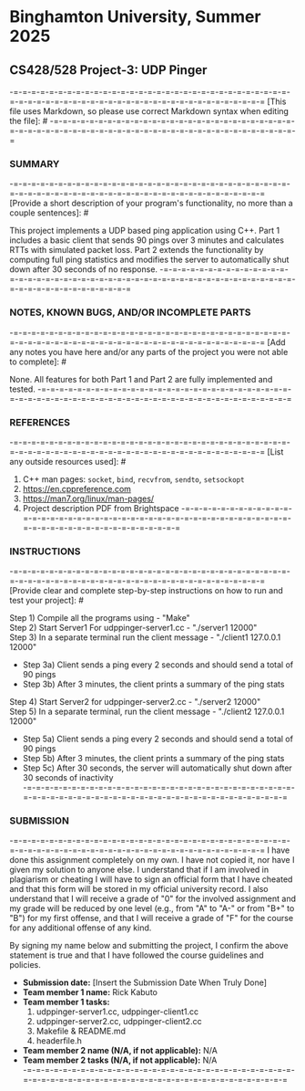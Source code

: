 # Binghamton University, Summer 2025

## CS428/528 Project-3: UDP Pinger
-=-=-=-=-=-=-=-=-=-=-=-=-=-=-=-=-=-=-=-=-=-=-=-=-=-=-=-=-=-=-=-=-=-=-=-=-=-=-=-=-=-=-=-=-=-=-=-=-=-=-=-=-=-=-=-=-=-=-=-=
[This file uses Markdown, so please use correct Markdown syntax when editing the file]: #
-=-=-=-=-=-=-=-=-=-=-=-=-=-=-=-=-=-=-=-=-=-=-=-=-=-=-=-=-=-=-=-=-=-=-=-=-=-=-=-=-=-=-=-=-=-=-=-=-=-=-=-=-=-=-=-=-=-=-=-=

### SUMMARY
-=-=-=-=-=-=-=-=-=-=-=-=-=-=-=-=-=-=-=-=-=-=-=-=-=-=-=-=-=-=-=-=-=-=-=-=-=-=-=-=-=-=-=-=-=-=-=-=-=-=-=-=-=-=-=-=-=-=-=-=
[Provide a short description of your program's functionality, no more than a couple sentences]: #

This project implements a UDP based ping application using C++. Part 1 includes a basic client that sends 90 pings over 3 minutes and calculates RTTs with simulated packet loss. Part 2 extends the functionality by computing full ping statistics and modifies the server to automatically shut down after 30 seconds of no response.
-=-=-=-=-=-=-=-=-=-=-=-=-=-=-=-=-=-=-=-=-=-=-=-=-=-=-=-=-=-=-=-=-=-=-=-=-=-=-=-=-=-=-=-=-=-=-=-=-=-=-=-=-=-=-=-=-=-=-=-=

### NOTES, KNOWN BUGS, AND/OR INCOMPLETE PARTS
-=-=-=-=-=-=-=-=-=-=-=-=-=-=-=-=-=-=-=-=-=-=-=-=-=-=-=-=-=-=-=-=-=-=-=-=-=-=-=-=-=-=-=-=-=-=-=-=-=-=-=-=-=-=-=-=-=-=-=-=
[Add any notes you have here and/or any parts of the project you were not able to complete]: #

None. All features for both Part 1 and Part 2 are fully implemented and tested.
-=-=-=-=-=-=-=-=-=-=-=-=-=-=-=-=-=-=-=-=-=-=-=-=-=-=-=-=-=-=-=-=-=-=-=-=-=-=-=-=-=-=-=-=-=-=-=-=-=-=-=-=-=-=-=-=-=-=-=-=

### REFERENCES
-=-=-=-=-=-=-=-=-=-=-=-=-=-=-=-=-=-=-=-=-=-=-=-=-=-=-=-=-=-=-=-=-=-=-=-=-=-=-=-=-=-=-=-=-=-=-=-=-=-=-=-=-=-=-=-=-=-=-=-=
[List any outside resources used]: #

1) C++ man pages: `socket`, `bind`, `recvfrom`, `sendto`, `setsockopt`  
2) https://en.cppreference.com  
3) https://man7.org/linux/man-pages/  
4) Project description PDF from Brightspace
-=-=-=-=-=-=-=-=-=-=-=-=-=-=-=-=-=-=-=-=-=-=-=-=-=-=-=-=-=-=-=-=-=-=-=-=-=-=-=-=-=-=-=-=-=-=-=-=-=-=-=-=-=-=-=-=-=-=-=-=

### INSTRUCTIONS
-=-=-=-=-=-=-=-=-=-=-=-=-=-=-=-=-=-=-=-=-=-=-=-=-=-=-=-=-=-=-=-=-=-=-=-=-=-=-=-=-=-=-=-=-=-=-=-=-=-=-=-=-=-=-=-=-=-=-=-=
[Provide clear and complete step-by-step instructions on how to run and test your project]: #

Step 1) Compile all the programs using - "Make"  
Step 2) Start Server1 For udppinger-server1.cc - "./server1 12000"  
Step 3) In a separate terminal run the client message - "./client1 127.0.0.1 12000"  
  - Step 3a) Client sends a ping every 2 seconds and should send a total of 90 pings  
  - Step 3b) After 3 minutes, the client prints a summary of the ping stats  

Step 4) Start Server2 for udppinger-server2.cc - "./server2 12000"  
Step 5) In a separate terminal, run the client message - "./client2 127.0.0.1 12000"  
  - Step 5a) Client sends a ping every 2 seconds and should send a total of 90 pings  
  - Step 5b) After 3 minutes, the client prints a summary of the ping stats  
  - Step 5c) After 30 seconds, the server will automatically shut down after 30 seconds of inactivity  
-=-=-=-=-=-=-=-=-=-=-=-=-=-=-=-=-=-=-=-=-=-=-=-=-=-=-=-=-=-=-=-=-=-=-=-=-=-=-=-=-=-=-=-=-=-=-=-=-=-=-=-=-=-=-=-=-=-=-=-=

### SUBMISSION
-=-=-=-=-=-=-=-=-=-=-=-=-=-=-=-=-=-=-=-=-=-=-=-=-=-=-=-=-=-=-=-=-=-=-=-=-=-=-=-=-=-=-=-=-=-=-=-=-=-=-=-=-=-=-=-=-=-=-=-=
I have done this assignment completely on my own. I have not copied it, nor have I given my solution to anyone else. I understand that if I am involved in plagiarism or cheating I will have to sign an official form that I have cheated and that this form will be stored in my official university record. I also understand that I will receive a grade of "0" for the involved assignment and my grade will be reduced by one level (e.g., from "A" to "A-" or from "B+" to "B") for my first offense, and that I will receive a grade of "F" for the course for any additional offense of any kind.

By signing my name below and submitting the project, I confirm the above statement is true and that I have followed the course guidelines and policies.

* **Submission date:** [Insert the Submission Date When Truly Done]  
* **Team member 1 name:** Rick Kabuto  
* **Team member 1 tasks:**  
  1) udppinger-server1.cc, udppinger-client1.cc  
  2) udppinger-server2.cc, udppinger-client2.cc  
  3) Makefile & README.md  
  4) headerfile.h  
* **Team member 2 name (N/A, if not applicable):** N/A  
* **Team member 2 tasks (N/A, if not applicable):** N/A  
-=-=-=-=-=-=-=-=-=-=-=-=-=-=-=-=-=-=-=-=-=-=-=-=-=-=-=-=-=-=-=-=-=-=-=-=-=-=-=-=-=-=-=-=-=-=-=-=-=-=-=-=-=-=-=-=-=-=-=-=
